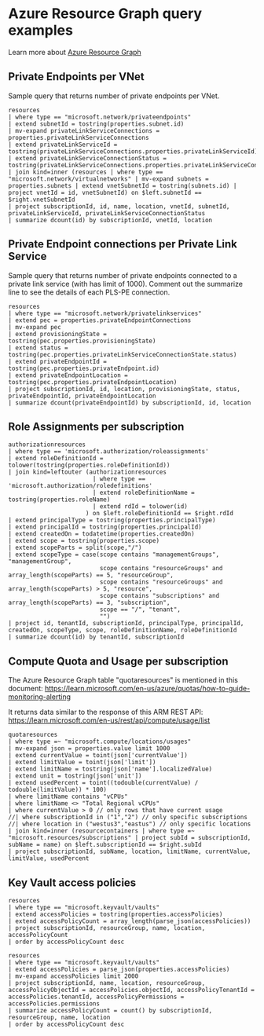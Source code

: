 # Azure Resource Graph query examples

Learn more about [Azure Resource Graph](https://learn.microsoft.com/en-us/azure/governance/resource-graph/overview)

## Private Endpoints per VNet

Sample query that returns number of private endpoints per VNet.

 ```kql
resources
| where type == "microsoft.network/privateendpoints"
| extend subnetId = tostring(properties.subnet.id)
| mv-expand privateLinkServiceConnections = properties.privateLinkServiceConnections
| extend privateLinkServiceId = tostring(privateLinkServiceConnections.properties.privateLinkServiceId)
| extend privateLinkServiceConnectionStatus = tostring(privateLinkServiceConnections.properties.privateLinkServiceConnectionState.status)
| join kind=inner (resources | where type == "microsoft.network/virtualnetworks" | mv-expand subnets = properties.subnets | extend vnetSubnetId = tostring(subnets.id) | project vnetId = id, vnetSubnetId) on $left.subnetId == $right.vnetSubnetId
| project subscriptionId, id, name, location, vnetId, subnetId, privateLinkServiceId, privateLinkServiceConnectionStatus
| summarize dcount(id) by subscriptionId, vnetId, location
```

## Private Endpoint connections per Private Link Service

Sample query that returns number of private endpoints connected to a private link service (with has limit of 1000). Comment out the summarize line to see the details of each PLS-PE connection.

```kql
resources
| where type == "microsoft.network/privatelinkservices"
| extend pec = properties.privateEndpointConnections
| mv-expand pec
| extend provisioningState = tostring(pec.properties.provisioningState)
| extend status = tostring(pec.properties.privateLinkServiceConnectionState.status)
| extend privateEndpointId = tostring(pec.properties.privateEndpoint.id)
| extend privateEndpointLocation = tostring(pec.properties.privateEndpointLocation)
| project subscriptionId, id, location, provisioningState, status, privateEndpointId, privateEndpointLocation
| summarize dcount(privateEndpointId) by subscriptionId, id, location
```

## Role Assignments per subscription

```kql
authorizationresources
| where type == 'microsoft.authorization/roleassignments'
| extend roleDefinitionId = tolower(tostring(properties.roleDefinitionId))
| join kind=leftouter (authorizationresources 
                        | where type == 'microsoft.authorization/roledefinitions'
                        | extend roleDefinitionName = tostring(properties.roleName)
                        | extend rdId = tolower(id)
                      ) on $left.roleDefinitionId == $right.rdId
| extend principalType = tostring(properties.principalType)
| extend principalId = tostring(properties.principalId)
| extend createdOn = todatetime(properties.createdOn)
| extend scope = tostring(properties.scope)
| extend scopeParts = split(scope,"/")
| extend scopeType = case(scope contains "managementGroups", "managementGroup",
                          scope contains "resourceGroups" and array_length(scopeParts) == 5, "resourceGroup",
                          scope contains "resourceGroups" and array_length(scopeParts) > 5, "resource",
                          scope contains "subscriptions" and array_length(scopeParts) == 3, "subscription",
                          scope == "/", "tenant",
                          "")
| project id, tenantId, subscriptionId, principalType, principalId, createdOn, scopeType, scope, roleDefinitionName, roleDefinitionId
| summarize dcount(id) by tenantId, subscriptionId
```

## Compute Quota and Usage per subscription

The Azure Resource Graph table "quotaresources" is mentioned in this document: <https://learn.microsoft.com/en-us/azure/quotas/how-to-guide-monitoring-alerting>

It returns data similar to the response of this ARM REST API: <https://learn.microsoft.com/en-us/rest/api/compute/usage/list>

```kql
quotaresources
| where type =~ "microsoft.compute/locations/usages"
| mv-expand json = properties.value limit 1000
| extend currentValue = toint(json['currentValue'])
| extend limitValue = toint(json['limit'])
| extend limitName = tostring(json['name'].localizedValue)
| extend unit = tostring(json['unit'])
| extend usedPercent = toint((todouble(currentValue) / todouble(limitValue)) * 100)
| where limitName contains "vCPUs"
| where limitName <> "Total Regional vCPUs"
| where currentValue > 0 // only rows that have current usage
//| where subscriptionId in ("1","2") // only specific subscriptions
//| where location in ("westus3","eastus") // only specific locations
| join kind=inner (resourcecontainers | where type =~ "microsoft.resources/subscriptions" | project subId = subscriptionId, subName = name) on $left.subscriptionId == $right.subId
| project subscriptionId, subName, location, limitName, currentValue, limitValue, usedPercent
```

## Key Vault access policies

```kql
resources
| where type == "microsoft.keyvault/vaults"
| extend accessPolicies = tostring(properties.accessPolicies)
| extend accessPolicyCount = array_length(parse_json(accessPolicies))
| project subscriptionId, resourceGroup, name, location, accessPolicyCount
| order by accessPolicyCount desc

resources
| where type == "microsoft.keyvault/vaults"
| extend accessPolicies = parse_json(properties.accessPolicies)
| mv-expand accessPolicies limit 2000
| project subscriptionId, name, location, resourceGroup, accessPolicyObjectId = accessPolicies.objectId, accessPolicyTenantId = accessPolicies.tenantId, accessPolicyPermissions = accessPolicies.permissions
| summarize accessPolicyCount = count() by subscriptionId, resourceGroup, name, location
| order by accessPolicyCount desc
```
